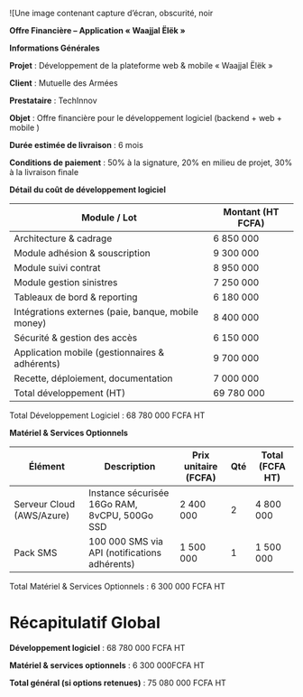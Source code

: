 ![Une image contenant capture d’écran, obscurité, noir


**Offre Financière – Application « Waajjal Ëlëk »**

**Informations Générales**

**Projet** : Développement de la plateforme web & mobile « Waajjal Ëlëk »

**Client** : Mutuelle des Armées

**Prestataire** : TechInnov

**Objet** : Offre financière pour le développement logiciel (backend + web + mobile )

**Durée estimée de livraison** : 6 mois

**Conditions de paiement** : 50% à la signature, 20% en milieu de projet, 30% à la livraison finale

**Détail du coût de développement logiciel**

| Module / Lot | Montant (HT FCFA) |
| --- | --- |
| Architecture & cadrage | 6 850 000 |
| Module adhésion & souscription | 9 300 000 |
| Module suivi contrat | 8 950 000 |
| Module gestion sinistres | 7 250 000 |
| Tableaux de bord & reporting | 6 180 000 |
| Intégrations externes (paie, banque, mobile money) | 8 400 000 |
| Sécurité & gestion des accès | 6 150 000 |
| Application mobile (gestionnaires & adhérents) | 9 700 000 |
| Recette, déploiement, documentation | 7 000 000 |
| Total développement (HT) | 69 780 000 |

Total Développement Logiciel : 68 780 000 FCFA HT

**Matériel & Services Optionnels**

| Élément | Description | Prix unitaire (FCFA) | Qté | Total (FCFA HT) |
| --- | --- | --- | --- | --- |
| Serveur Cloud (AWS/Azure) | Instance sécurisée 16Go RAM, 8vCPU, 500Go SSD | 2 400 000 | 2   | 4 800 000 |
| Pack SMS | 100 000 SMS via API (notifications adhérents) | 1 500 000 | 1   | 1 500 000 |

Total Matériel & Services Optionnels : 6 300 000 FCFA HT

# **Récapitulatif Global**

**Développement logiciel** : 68 780 000 FCFA HT

**Matériel & services optionnels** : 6 300 000FCFA HT

**Total général (si options retenues)** : 75 080 000 FCFA HT